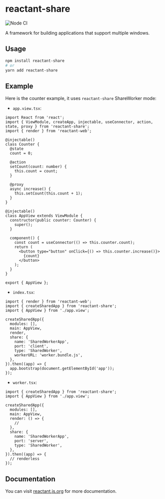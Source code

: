 # reactant-share

![Node CI](https://github.com/unadlib/reactant/workflows/Node%20CI/badge.svg)

A framework for building applications that support multiple windows.

## Usage

```sh
npm install reactant-share
# or
yarn add reactant-share
```

## Example

Here is the counter example, it uses `reactant-share` ShareWorker mode:

- `app.view.tsx`:

```tsx
import React from 'react';
import { ViewModule, createApp, injectable, useConnector, action, state, proxy } from 'reactant-share';
import { render } from 'reactant-web';

@injectable()
class Counter {
  @state
  count = 0;

  @action
  setCount(count: number) {
    this.count = count;
  }

  @proxy
  async increase() {
    this.setCount(this.count + 1);
  }
}

@injectable()
class AppView extends ViewModule {
  constructor(public counter: Counter) {
    super();
  }

  component() {
    const count = useConnector(() => this.counter.count);
    return (
      <button type="button" onClick={() => this.counter.increase()}>
        {count}
      </button>
    );
  }
}

export { AppView };
```

- `index.tsx`:

```tsx
import { render } from 'reactant-web';
import { createSharedApp } from 'reactant-share';
import { AppView } from './app.view';

createSharedApp({
  modules: [],
  main: AppView,
  render,
  share: {
    name: 'SharedWorkerApp',
    port: 'client',
    type: 'SharedWorker',
    workerURL: 'worker.bundle.js',
  },
}).then((app) => {
  app.bootstrap(document.getElementById('app'));
});
```

- `worker.tsx`:

```tsx
import { createSharedApp } from 'reactant-share';
import { AppView } from './app.view';

createSharedApp({
  modules: [],
  main: AppView,
  render: () => {
    //
  },
  share: {
    name: 'SharedWorkerApp',
    port: 'server',
    type: 'SharedWorker',
  },
}).then((app) => {
  // renderless
});
```

## Documentation

You can visit [reactant.js.org](https://reactant.js.org/docs/shared-app/) for more documentation.

